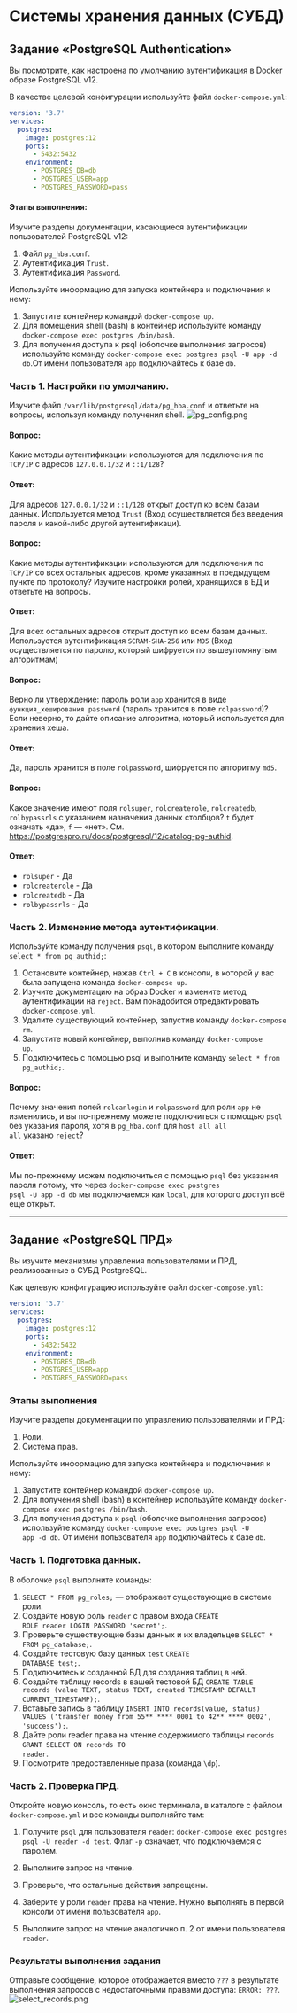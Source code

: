 # Системы хранения данных (СУБД)
## Задание «PostgreSQL Authentication»
Вы посмотрите, как настроена по умолчанию аутентификация в Docker образе PostgreSQL v12.

В качестве целевой конфигурации используйте файл <code>docker-compose.yml</code>:
```yaml
version: '3.7'
services:
  postgres:
    image: postgres:12
    ports:
      - 5432:5432
    environment:
      - POSTGRES_DB=db
      - POSTGRES_USER=app
      - POSTGRES_PASSWORD=pass
```
#### Этапы выполнения:
Изучите разделы документации, касающиеся аутентификации пользователей PostgreSQL v12:

1) Файл <code>pg_hba.conf</code>.
2) Аутентификация <code>Trust</code>.
3) Аутентификация <code>Password</code>.

Используйте информацию для запуска контейнера и подключения к нему:

1) Запустите контейнер командой <code>docker-compose up</code>.
2) Для помещения shell (bash) в контейнер используйте команду <code>docker-compose exec postgres /bin/bash</code>.
3) Для получения доступа к psql (оболочке выполнения запросов) используйте команду <code>docker-compose exec postgres psql -U app -d db</code>.От имени пользователя <code>app</code> подключайтесь к базе <code>db</code>.
### Часть 1. Настройки по умолчанию.
Изучите файл <code>/var/lib/postgresql/data/pg_hba.conf</code> и ответьте на вопросы, используя команду получения shell.
![pg_config.png](images%2Fpg_config.png)
#### Вопрос:
Какие методы аутентификации используются для подключения по <code>TCP/IP</code> с адресов <code>127.0.0.1/32</code> и <code>::1/128</code>?
#### Ответ:
Для адресов <code>127.0.0.1/32</code> и <code>::1/128</code> открыт доступ ко всем базам данных.
Используется метод <code>Trust</code> (Вход осуществляется без введения пароля и какой-либо другой аутентификаци).

#### Вопрос:
Какие методы аутентификации используются для подключения по <code>TCP/IP</code> со всех остальных адресов, кроме указанных в предыдущем пункте по протоколу?
Изучите настройки ролей, хранящихся в БД и ответьте на вопросы.
#### Ответ:
Для всех остальных адресов открыт доступ ко всем базам данных.
Используется аутентификация <code>SCRAM-SHA-256</code> или <code>MD5</code> (Вход осуществляется по паролю, который шифруется по вышеупомянутым алгоритмам)

#### Вопрос:
Верно ли утверждение: пароль роли <code>app</code> хранится в виде <code>функция_хеширования password</code> (пароль хранится в поле <code>rolpassword</code>)? Если неверно, то дайте описание алгоритма, который используется для хранения хеша.
#### Ответ:
Да, пароль хранится в поле <code>rolpassword</code>, шифруется по алгоритму <code>md5</code>.

#### Вопрос:
Какое значение имеют поля <code>rolsuper</code>, <code>rolcreaterole</code>, <code>rolcreatedb</code>, <code>rolbypassrls</code> с указанием назначения данных столбцов? <code>t</code> будет означать «да», <code>f</code> — «нет». См. https://postgrespro.ru/docs/postgresql/12/catalog-pg-authid.
#### Ответ:
- <code>rolsuper</code> - Да
- <code>rolcreaterole</code> - Да
- <code>rolcreatedb</code> - Да
- <code>rolbypassrls</code> - Да


### Часть 2. Изменение метода аутентификации.
Используйте команду получения <code>psql</code>, в котором выполните команду <code>select * from pg_authid;</code>:

1) Остановите контейнер, нажав <code>Ctrl + C</code> в консоли, в которой у вас была запущена команда <code>docker-compose up</code>.
2) Изучите документацию на образ Docker и измените метод аутентификации на <code>reject</code>. Вам понадобится отредактировать <code>docker-compose.yml</code>.
3) Удалите существующий контейнер, запустив команду <code>docker-compose rm</code>.
4) Запустите новый контейнер, выполнив команду <code>docker-compose up</code>.
5) Подключитесь с помощью psql и выполните команду <code>select * from pg_authid;</code>.
#### Вопрос: 
Почему значения полей <code>rolcanlogin</code> и <code>rolpassword</code> для роли <code>app</code> не изменились, и вы по-прежнему можете подключиться с помощью <code>psql</code> без указания пароля, хотя в <code>pg_hba.conf</code> для <code>host all all all</code> указано <code>reject</code>?
#### Ответ:
Мы по-прежнему можем подключиться с помощью <code>psql</code> без указания пароля потому, что через <code>docker-compose exec postgres psql -U app -d db</code> мы подключаемся как <code>local</code>, для которого доступ всё еще открыт.

---

## Задание «PostgreSQL ПРД»
Вы изучите механизмы управления пользователями и ПРД, реализованные в СУБД PostgreSQL.

Как целевую конфигурацию используйте файл <code>docker-compose.yml</code>:

```yaml
version: '3.7'
services:
  postgres:
    image: postgres:12
    ports:
      - 5432:5432
    environment:
      - POSTGRES_DB=db
      - POSTGRES_USER=app
      - POSTGRES_PASSWORD=pass
```
### Этапы выполнения
Изучите разделы документации по управлению пользователями и ПРД:
1) Роли.
2) Система прав.

Используйте информацию для запуска контейнера и подключения к нему:
1) Запустите контейнер командой <code>docker-compose up</code>.
2) Для получения shell (bash) в контейнер используйте команду <code>docker-compose exec postgres /bin/bash</code>.
3) Для получения доступа к <code>psql</code> (оболочке выполнения запросов) используйте команду <code>docker-compose exec postgres psql -U app -d db</code>. От имени пользователя <code>app</code> подключайтесь к базе <code>db</code>.
### Часть 1. Подготовка данных.
В оболочке <code>psql</code> выполните команды: 
1. <code>SELECT * FROM pg_roles;</code> — отображает существующие в системе роли.
2. Создайте новую роль <code>reader</code> с правом входа <code>CREATE ROLE reader LOGIN PASSWORD 'secret';</code>.
3. Проверьте существующие базы данных и их владельцев <code>SELECT * FROM pg_database;</code>.
4. Создайте тестовую базу данных <code>test</code> <code>CREATE DATABASE test;</code>.
5. Подключитесь к созданной БД для создания таблиц в ней.
6. Создайте таблицу records в вашей тестовой БД <code>CREATE TABLE records (value TEXT, status TEXT, created TIMESTAMP DEFAULT CURRENT_TIMESTAMP);</code>.
7. Вставьте запись в таблицу <code>INSERT INTO records(value, status) VALUES ('transfer money from 55** **** 0001 to 42** **** 0002', 'success');</code>.
8. Дайте роли reader права на чтение содержимого таблицы <code>records</code> <code>GRANT SELECT ON records TO reader</code>.
9. Посмотрите предоставленные права (команда <code>\dp</code>).
### Часть 2. Проверка ПРД.
Откройте новую консоль, то есть окно терминала, в каталоге с файлом <code>docker-compose.yml</code> и все команды выполняйте там:

1. Получите <code>psql</code> для пользователя <code>reader</code>: <code>docker-compose exec postgres psql -U reader -d test</code>. Флаг <code>-p</code> означает, что подключаемся с паролем.

2. Выполните запрос на чтение.
3. Проверьте, что остальные действия запрещены.
4. Заберите у роли <code>reader</code> права на чтение. Нужно выполнять в первой консоли от имени пользователя <code>app</code>.
5. Выполните запрос на чтение аналогично п. 2 от имени пользователя <code>reader</code>.
### Результаты выполнения задания
Отправьте сообщение, которое отображается вместо <code>???</code> в результате выполнения запросов с недостаточными правами доступа: <code>ERROR:  ???</code>.
![select_records.png](images%2Fselect_records.png)